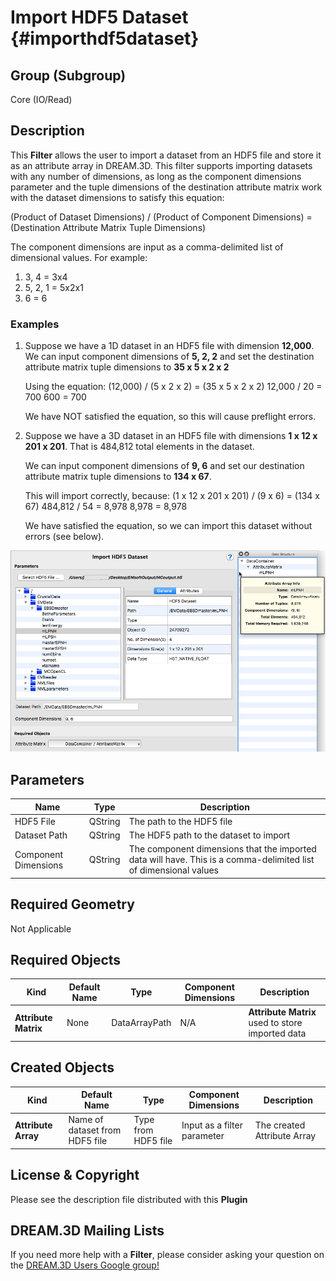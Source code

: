 Import HDF5 Dataset {#importhdf5dataset}
=============

## Group (Subgroup) ##
Core (IO/Read)

## Description ##
This **Filter** allows the user to import a dataset from an HDF5 file and store it as an attribute array in DREAM.3D.  This filter supports importing datasets with any number of dimensions, as long as the component dimensions parameter and the tuple dimensions of the destination attribute matrix work with the dataset dimensions to satisfy this equation:

(Product of Dataset Dimensions) / (Product of Component Dimensions) = (Destination Attribute Matrix Tuple Dimensions)

The component dimensions are input as a comma-delimited list of dimensional values.  For example:
1. 3, 4 = 3x4
2. 5, 2, 1 = 5x2x1
3. 6 = 6

### Examples ###    
1. Suppose we have a 1D dataset in an HDF5 file with dimension **12,000**.
	We can input component dimensions of **5, 2, 2** and set the destination attribute matrix tuple dimensions to **35 x 5 x 2 x 2**
    
    Using the equation:
    (12,000) / (5 x 2 x 2) = (35 x 5 x 2 x 2)
    12,000 / 20 = 700
    600 = 700
    
    We have NOT satisfied the equation, so this will cause preflight errors.
    
1. Suppose we have a 3D dataset in an HDF5 file with dimensions **1 x 12 x 201 x 201**.  That is 484,812 total elements in the dataset.

	We can input component dimensions of **9, 6** and set our destination attribute matrix tuple dimensions to **134 x 67**.

	This will import correctly, because:
	(1 x 12 x 201 x 201) / (9 x 6) = (134 x 67)
	484,812 / 54 = 8,978
	8,978 = 8,978

	We have satisfied the equation, so we can import this dataset without errors (see below).

![](Images/ImportHDF5Dataset_ui.png)

## Parameters ##
| Name | Type | Description |
|------|------| ----------- |
| HDF5 File | QString | The path to the HDF5 file |
| Dataset Path | QString | The HDF5 path to the dataset to import |
| Component Dimensions | QString | The component dimensions that the imported data will have.  This is a comma-delimited list of dimensional values |


## Required Geometry ##

Not Applicable

## Required Objects ##

| Kind | Default Name | Type | Component Dimensions | Description |
|------|--------------|------|----------------------|-------------|
| **Attribute Matrix**  | None         | DataArrayPath | N/A | **Attribute Matrix** used to store imported data |

## Created Objects ##

| Kind | Default Name | Type | Component Dimensions | Description |
|------|--------------|------|----------------------|-------------|
| **Attribute Array** | Name of dataset from HDF5 file | Type from HDF5 file | Input as a filter parameter | The created Attribute Array |

## License & Copyright ##

Please see the description file distributed with this **Plugin**

## DREAM.3D Mailing Lists ##

If you need more help with a **Filter**, please consider asking your question on the [DREAM.3D Users Google group!](https://groups.google.com/forum/?hl=en#!forum/dream3d-users)